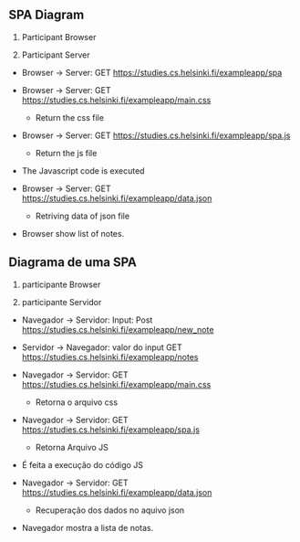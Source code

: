 ## SPA Diagram

1. Participant Browser

2. Participant Server

* Browser -> Server: GET 
https://studies.cs.helsinki.fi/exampleapp/spa


* Browser -> Server: GET https://studies.cs.helsinki.fi/exampleapp/main.css

    - Return the css file

* Browser -> Server: GET https://studies.cs.helsinki.fi/exampleapp/spa.js

    - Return the js file

* The Javascript code is executed

* Browser -> Server: GET https://studies.cs.helsinki.fi/exampleapp/data.json

    - Retriving data of json file

* Browser show list of notes.

## Diagrama de uma SPA

1. participante Browser

2. participante Servidor

* Navegador -> Servidor: Input: Post https://studies.cs.helsinki.fi/exampleapp/new_note 

* Servidor -> Navegador: valor do input GET https://studies.cs.helsinki.fi/exampleapp/notes

* Navegador -> Servidor: GET https://studies.cs.helsinki.fi/exampleapp/main.css

    - Retorna o arquivo css

* Navegador -> Servidor: GET https://studies.cs.helsinki.fi/exampleapp/spa.js

    - Retorna Arquivo JS

* É feita a execução do código JS

* Navegador -> Servidor: GET https://studies.cs.helsinki.fi/exampleapp/data.json

    - Recuperação dos dados no aquivo json

* Navegador mostra a lista de notas.  
